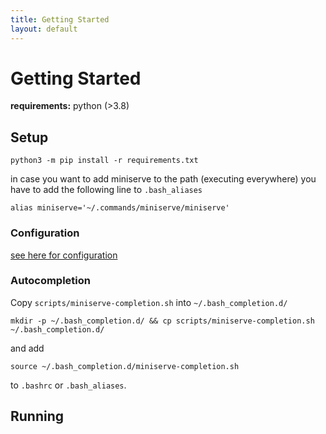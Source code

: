 ```yaml
---
title: Getting Started
layout: default
---
```


# Getting Started

**requirements:** python (>3.8)

## Setup

```
python3 -m pip install -r requirements.txt
```

in case you want to add miniserve to the path (executing everywhere)
you have to add the following line to `.bash_aliases`
```
alias miniserve='~/.commands/miniserve/miniserve'
```

### Configuration

[see here for configuration](../config/index.md)

### Autocompletion

Copy `scripts/miniserve-completion.sh` into `~/.bash_completion.d/`
```
mkdir -p ~/.bash_completion.d/ && cp scripts/miniserve-completion.sh ~/.bash_completion.d/
```
and add
```
source ~/.bash_completion.d/miniserve-completion.sh
```
to `.bashrc` or `.bash_aliases`.

## Running

```

```
